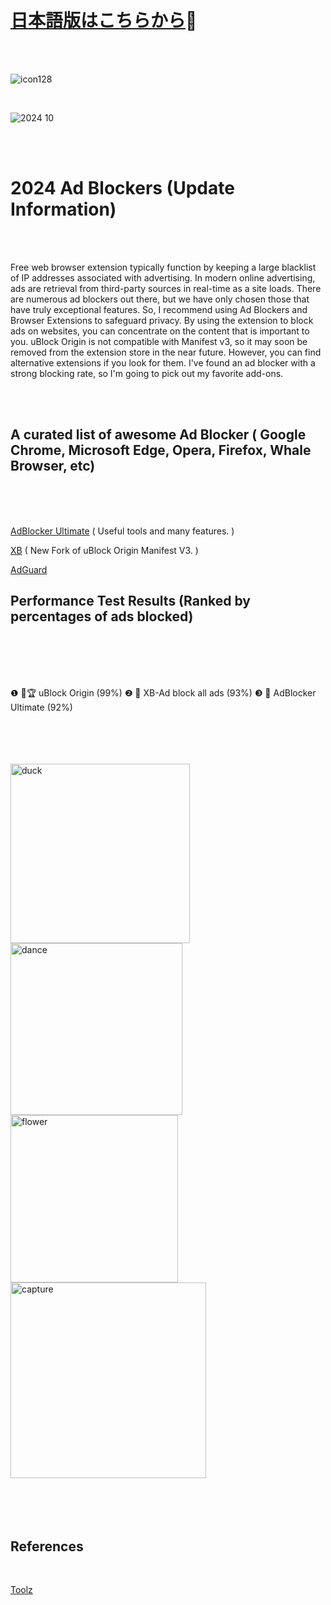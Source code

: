 <br>

<br>

# [日本語版はこちらから](https://github.com/feeloursoul/awesome-adblock/blob/main/README_jp.md)🔄

<br>

<br>

![icon128](https://github.com/user-attachments/assets/7c3acda9-8ffd-4913-a061-ec97ee509225)

<br>

![2024 10](https://github.com/user-attachments/assets/147bdba0-6d83-4ea0-bd3e-04fea4544c8c)

<br>

<br>

# 2024 Ad Blockers (Update Information)

<br>

<br>

Free web browser extension typically function by keeping a large blacklist of IP addresses associated with advertising. In modern online advertising, ads are retrieval from third-party sources in real-time as a site loads. There are numerous ad blockers out there, but we have only chosen those that have truly exceptional features. So, I recommend using Ad Blockers and Browser Extensions to safeguard privacy. By using the extension to block ads on websites, you can concentrate on the content that is important to you. uBlock Origin is not compatible with Manifest v3, so it may soon be removed from the extension store in the near future. However, you can find alternative extensions if you look for them. I've found an ad blocker with a strong blocking rate, so I'm going to pick out my favorite add-ons. 

<br>

<br>

## A curated list of awesome Ad Blocker ( Google Chrome, Microsoft Edge, Opera, Firefox, Whale Browser, etc)

<br>

<br>

<br>

[AdBlocker Ultimate](https://chromewebstore.google.com/detail/adblocker-ultimate/ohahllgiabjaoigichmmfljhkcfikeof) ( Useful tools and many features. )
 
[XB](https://chromewebstore.google.com/detail/xb-block-all-ads/hefagnpnacabcobofkfodcoiilmjbpkh) ( New Fork of uBlock Origin Manifest V3. )

[AdGuard](https://chromewebstore.google.com/detail/adguard-%E5%BA%83%E5%91%8A%E3%83%96%E3%83%AD%E3%83%83%E3%82%AB%E3%83%BC/bgnkhhnnamicmpeenaelnjfhikgbkllg)

 ## Performance Test Results (Ranked by percentages of ads blocked)

<br>
<br>
<br>
<br>
 
 ❶  🥇🏆 uBlock Origin  (99%)
 ❷  🥈 XB-Ad block all ads  (93%)
 ❸  🥉 AdBlocker Ultimate (92%)

<br>
<br>
<br>
<br>

<img width="287" alt="duck" src="https://github.com/user-attachments/assets/15d1a3bd-3b67-4b8e-bd7a-2a1919f9deed">
<img width="275" alt="dance" src="https://github.com/user-attachments/assets/fba2e199-17a0-47cf-9c81-89e050e59b78">
<img width="268" alt="flower" src="https://github.com/user-attachments/assets/870b64e8-ee2d-4bce-925c-f1a113fb31fd">
<img width="313" alt="capture" src="https://github.com/user-attachments/assets/5428a800-82d2-468e-9f99-6ea9ce6eff37">

<br>

<br>

<br>

<br>

<br>

## References

<br>

[Toolz](https://d3ward.github.io/toolz/adblock)



 

 

 


 




